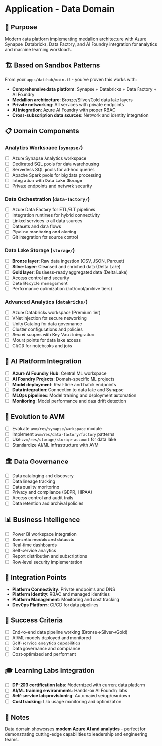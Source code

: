 # Application - Data Domain

## 🎯 Purpose
Modern data platform implementing medallion architecture with Azure Synapse, Databricks, Data Factory, and AI Foundry integration for analytics and machine learning workloads.

## 🏗️ Based on Sandbox Patterns
From your `apps/datahub/main.tf` - you've proven this works with:
- **Comprehensive data platform**: Synapse + Databricks + Data Factory + AI Foundry
- **Medallion architecture**: Bronze/Silver/Gold data lake layers
- **Private networking**: All services with private endpoints
- **AI integration**: Azure AI Foundry with proper RBAC
- **Cross-subscription data sources**: Network and identity integration

## 📋 Domain Components

### Analytics Workspace (`synapse/`)
- [ ] Azure Synapse Analytics workspace
- [ ] Dedicated SQL pools for data warehousing
- [ ] Serverless SQL pools for ad-hoc queries
- [ ] Apache Spark pools for big data processing
- [ ] Integration with Data Lake Storage
- [ ] Private endpoints and network security

### Data Orchestration (`data-factory/`)
- [ ] Azure Data Factory for ETL/ELT pipelines
- [ ] Integration runtimes for hybrid connectivity
- [ ] Linked services to all data sources
- [ ] Datasets and data flows
- [ ] Pipeline monitoring and alerting
- [ ] Git integration for source control

### Data Lake Storage (`storage/`)
- [ ] **Bronze layer**: Raw data ingestion (CSV, JSON, Parquet)
- [ ] **Silver layer**: Cleansed and enriched data (Delta Lake)
- [ ] **Gold layer**: Business-ready aggregated data (Delta Lake)
- [ ] Access control and security
- [ ] Data lifecycle management
- [ ] Performance optimization (hot/cool/archive tiers)

### Advanced Analytics (`databricks/`)
- [ ] Azure Databricks workspace (Premium tier)
- [ ] VNet injection for secure networking
- [ ] Unity Catalog for data governance
- [ ] Cluster configurations and policies
- [ ] Secret scopes with Key Vault integration
- [ ] Mount points for data lake access
- [ ] CI/CD for notebooks and jobs

## 🤖 AI Platform Integration
- [ ] **Azure AI Foundry Hub**: Central ML workspace
- [ ] **AI Foundry Projects**: Domain-specific ML projects
- [ ] **Model deployment**: Real-time and batch endpoints
- [ ] **Data integration**: Connection to data lake and Synapse
- [ ] **MLOps pipelines**: Model training and deployment automation
- [ ] **Monitoring**: Model performance and data drift detection

## 🚀 Evolution to AVM
- [ ] Evaluate `avm/res/synapse/workspace` module
- [ ] Implement `avm/res/data-factory/factory` patterns
- [ ] Use `avm/res/storage/storage-account` for data lake
- [ ] Standardize AI/ML infrastructure with AVM

## 🏛️ Data Governance
- [ ] Data cataloging and discovery
- [ ] Data lineage tracking
- [ ] Data quality monitoring
- [ ] Privacy and compliance (GDPR, HIPAA)
- [ ] Access control and audit trails
- [ ] Data retention and archival policies

## 📊 Business Intelligence
- [ ] Power BI workspace integration
- [ ] Semantic models and datasets
- [ ] Real-time dashboards
- [ ] Self-service analytics
- [ ] Report distribution and subscriptions
- [ ] Row-level security implementation

## 🔗 Integration Points
- **Platform Connectivity**: Private endpoints and DNS
- **Platform Identity**: RBAC and managed identities
- **Platform Management**: Monitoring and cost tracking
- **DevOps Platform**: CI/CD for data pipelines

## 🎯 Success Criteria
- [ ] End-to-end data pipeline working (Bronze→Silver→Gold)
- [ ] AI/ML models deployed and monitored
- [ ] Self-service analytics capabilities
- [ ] Data governance and compliance
- [ ] Cost-optimized and performant

## 🎓 Learning Labs Integration
- [ ] **DP-203 certification labs**: Modernized with current data platform
- [ ] **AI/ML training environments**: Hands-on AI Foundry labs
- [ ] **Self-service lab provisioning**: Automated setup/teardown
- [ ] **Cost tracking**: Lab usage monitoring and optimization

## 📝 Notes
Data domain showcases **modern Azure AI and analytics** - perfect for demonstrating cutting-edge capabilities to leadership and engineering teams.
